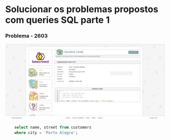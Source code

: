 # Solucionar os problemas propostos com queries SQL parte 1

### Problema - 2603

![Print do desafio](prints/problema-2603.png)
```SQL
    select name, street from customers 
    where city = 'Porto Alegre';
```